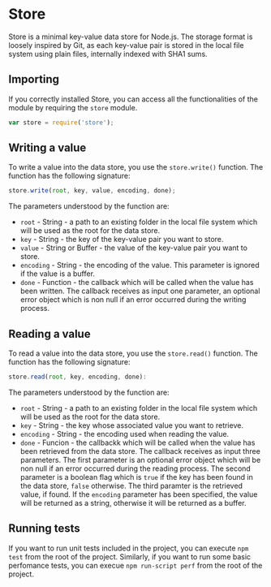 # Store

Store is a minimal key-value data store for Node.js. The storage format is loosely inspired by Git, as each key-value pair is stored in the local file system using plain files, internally indexed with SHA1 sums.

## Importing

If you correctly installed Store, you can access all the functionalities of the module by requiring the `store` module.

```js
var store = require('store');
```

## Writing a value

To write a value into the data store, you use the `store.write()` function. The function has the following signature:

```js
store.write(root, key, value, encoding, done);
```

The parameters understood by the function are:
- `root` - String - a path to an existing folder in the local file system which will be used as the root for the data store.
- `key` - String - the key of the key-value pair you want to store.
- `value` - String or Buffer - the value of the key-value pair you want to store.
- `encoding` - String - the encoding of the value. This parameter is ignored if the value is a buffer.
- `done` - Function - the callback which will be called when the value has been written. The callback receives as input one parameter, an optional error object which is non null if an error occurred during the writing process.

## Reading a value

To read a value into the data store, you use the `store.read()` function. The function has the following signature:

```js
store.read(root, key, encoding, done):
```

The parameters understood by the function are:
- `root` - String - a path to an existing folder in the local file system which will be used as the root for the data store.
- `key` - String - the key whose associated value you want to retrieve.
- `encoding` - String - the encoding used when reading the value.
- `done` - Funcion - the callbackk which will be called when the value has been retrieved from the data store. The callback receives as input three parameters. The first parameter is an optional error object which will be non null if an error occurred during the reading process. The second parameter is a boolean flag which is `true` if the key has been found in the data store, `false` otherwise. The third paramter is the retrieved value, if found. If the `encoding` parameter has been specified, the value will be returned as a string, otherwise it will be returned as a buffer.

## Running tests

If you want to run unit tests included in the project, you can execute `npm test` from the root of the project. Similarly, if you want to run some basic perfomance tests, you can execue `npm run-script perf` from the root of the project.
